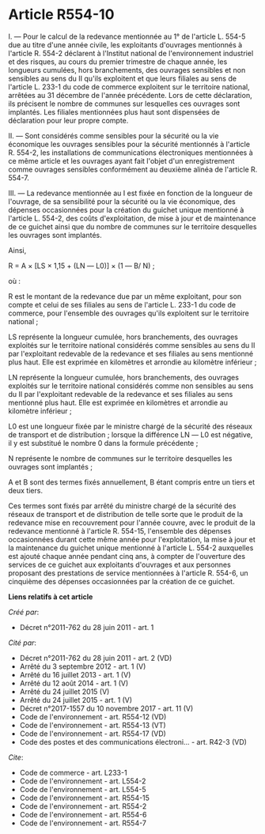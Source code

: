 # Article R554-10

I. ― Pour le calcul de la redevance mentionnée au 1° de l'article L. 554-5 due au titre d'une année civile, les exploitants
d'ouvrages mentionnés à l'article R. 554-2 déclarent à l'Institut national de l'environnement industriel et des risques, au
cours du premier trimestre de chaque année, les longueurs cumulées, hors branchements, des ouvrages sensibles et non
sensibles au sens du II qu'ils exploitent et que leurs filiales au sens de l'article L. 233-1 du code de commerce exploitent
sur le territoire national, arrêtées au 31 décembre de l'année précédente. Lors de cette déclaration, ils précisent le nombre
de communes sur lesquelles ces ouvrages sont implantés. Les filiales mentionnées plus haut sont dispensées de déclaration
pour leur propre compte. 

II. ― Sont considérés comme sensibles pour la sécurité ou la vie économique les ouvrages sensibles pour la sécurité
mentionnés à l'article R. 554-2, les installations de communications électroniques mentionnées à ce même article et les
ouvrages ayant fait l'objet d'un enregistrement comme ouvrages sensibles conformément au deuxième alinéa de l'article R.
554-7. 

III. ― La redevance mentionnée au I est fixée en fonction de la longueur de l'ouvrage, de sa sensibilité pour la sécurité ou
la vie économique, des dépenses occasionnées pour la création du guichet unique mentionné à l'article L. 554-2, des coûts
d'exploitation, de mise à jour et de maintenance de ce guichet ainsi que du nombre de communes sur le territoire desquelles
les ouvrages sont implantés. 

Ainsi, 

R = A × [LS × 1,15 + (LN ― L0)] × (1 ― B/ N) ; 

où : 

R est le montant de la redevance due par un même exploitant, pour son compte et celui de ses filiales au sens de l'article L.
233-1 du code de commerce, pour l'ensemble des ouvrages qu'ils exploitent sur le territoire national ; 

LS représente la longueur cumulée, hors branchements, des ouvrages exploités sur le territoire national considérés comme
sensibles au sens du II par l'exploitant redevable de la redevance et ses filiales au sens mentionné plus haut. Elle est
exprimée en kilomètres et arrondie au kilomètre inférieur ; 

LN représente la longueur cumulée, hors branchements, des ouvrages exploités sur le territoire national considérés comme non
sensibles au sens du II par l'exploitant redevable de la redevance et ses filiales au sens mentionné plus haut. Elle est
exprimée en kilomètres et arrondie au kilomètre inférieur ; 

L0 est une longueur fixée par le ministre chargé de la sécurité des réseaux de transport et de distribution ; lorsque la
différence LN ― L0 est négative, il y est substitué le nombre 0 dans la formule précédente ; 

N représente le nombre de communes sur le territoire desquelles les ouvrages sont implantés ; 

A et B sont des termes fixés annuellement, B étant compris entre un tiers et deux tiers. 

Ces termes sont fixés par arrêté du ministre chargé de la sécurité des réseaux de transport et de distribution de telle sorte
que le produit de la redevance mise en recouvrement pour l'année couvre, avec le produit de la redevance mentionné à
l'article R. 554-15, l'ensemble des dépenses occasionnées durant cette même année pour l'exploitation, la mise à jour et la
maintenance du guichet unique mentionné à l'article L. 554-2 auxquelles est ajouté chaque année pendant cinq ans, à compter
de l'ouverture des services de ce guichet aux exploitants d'ouvrages et aux personnes proposant des prestations de service
mentionnées à l'article R. 554-6, un cinquième des dépenses occasionnées par la création de ce guichet.

**Liens relatifs à cet article**

_Créé par_:

  - Décret n°2011-762 du 28 juin 2011 - art. 1

_Cité par_:

  - Décret n°2011-762 du 28 juin 2011 - art. 2 (VD)
  - Arrêté du 3 septembre 2012 - art. 1 (V)
  - Arrêté du 16 juillet 2013 - art. 1 (V)
  - Arrêté du 12 août 2014 - art. 1 (V)
  - Arrêté du 24 juillet 2015 (V)
  - Arrêté du 24 juillet 2015 - art. 1 (V)
  - Décret n°2017-1557 du 10 novembre 2017 - art. 11 (V)
  - Code de l'environnement - art. R554-12 (VD)
  - Code de l'environnement - art. R554-13 (VT)
  - Code de l'environnement - art. R554-17 (VD)
  - Code des postes et des communications électroni... - art. R42-3 (VD)

_Cite_:

  - Code de commerce - art. L233-1
  - Code de l'environnement - art. L554-2
  - Code de l'environnement - art. L554-5
  - Code de l'environnement - art. R554-15
  - Code de l'environnement - art. R554-2
  - Code de l'environnement - art. R554-6
  - Code de l'environnement - art. R554-7
